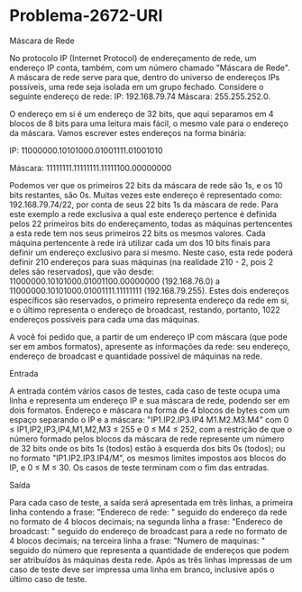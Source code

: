 # Problema-2672-URI

Máscara de Rede

No protocolo IP (Internet Protocol) de endereçamento de rede, um endereço IP conta, também, com um número chamado "Máscara de Rede". A máscara de rede serve para que, dentro do universo de endereços IPs possíveis, uma rede seja isolada em um grupo fechado. Considere o seguinte endereço de rede: IP: 192.168.79.74 Máscara: 255.255.252.0.

O endereço em si é um endereço de 32 bits, que aqui separamos em 4 blocos de 8 bits para uma leitura mais fácil, o mesmo vale para o endereço da máscara. Vamos escrever estes endereços na forma binária:

IP:      11000000.10101000.01001111.01001010


Máscara: 11111111.11111111.11111100.00000000

Podemos ver que os primeiros 22 bits da máscara de rede são 1s, e os 10 bits restantes, são 0s. Muitas vezes este endereço é representado como: 192.168.79.74/22, por conta de seus 22 bits 1s da máscara de rede. Para este exemplo a rede exclusiva a qual este endereço pertence é definida pelos 22 primeiros bits do endereçamento, todas as máquinas pertencentes a esta rede tem nos seus primeiros 22 bits os mesmos valores. Cada máquina pertencente à rede irá utilizar cada um dos 10 bits finais para definir um endereço exclusivo para si mesmo. Neste caso, esta rede poderá definir 210 endereços para suas máquinas (na realidade 210 - 2, pois 2 deles são reservados), que vão desde: 11000000.10101000.01001100.00000000 (192.168.76.0) a 11000000.10101000.01001111.11111111 (192.168.79.255). Estes dois endereços específicos são reservados, o primeiro representa endereço da rede em si, e o último representa o endereço de broadcast, restando, portanto, 1022 endereços possíveis para cada uma das máquinas.

A você foi pedido que, a partir de um endereço IP com máscara (que pode ser em ambos formatos), apresente as informações da rede: seu endereço, endereço de broadcast e quantidade possível de máquinas na rede.

Entrada


A entrada contém vários casos de testes, cada caso de teste ocupa uma linha e representa um endereço IP e sua máscara de rede, podendo ser em dois formatos. Endereço e máscara na forma de 4 blocos de bytes com um espaço separando o IP e a máscara: "IP1.IP2.IP3.IP4 M1.M2.M3.M4" com 0 ≤ IP1,IP2,IP3,IP4,M1,M2,M3 ≤ 255 e 0 ≤ M4 ≤ 252, com a restrição de que o número formado pelos blocos da máscara de rede represente um número de 32 bits onde os bits 1s (todos) estão à esquerda dos bits 0s (todos); ou no formato "IP1.IP2.IP3.IP4/M", os mesmos limites impostos aos blocos do IP, e 0 ≤ M ≤ 30. Os casos de teste terminam com o fim das entradas.

Saída


Para cada caso de teste, a saída será apresentada em três linhas, a primeira linha contendo a frase: "Endereco de rede: " seguido do endereço da rede no formato de 4 blocos decimais; na segunda linha a frase: "Endereco de broadcast: " seguido do endereço de broadcast para a rede no formato de 4 blocos decimais; na terceira linha a frase: "Numero de maquinas: " seguido do número que representa a quantidade de endereços que podem ser atribuídos às máquinas desta rede. Após as três linhas impressas de um caso de teste deve ser impressa uma linha em branco, inclusive após o último caso de teste.
